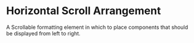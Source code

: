 # Horizontal Scroll Arrangement

A Scrollable formatting element in which to place components that should be displayed from left to right.
